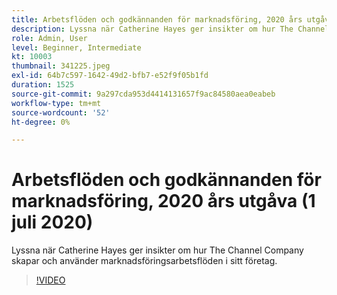 ```yaml
---
title: Arbetsflöden och godkännanden för marknadsföring, 2020 års utgåva (1 juli 2020)
description: Lyssna när Catherine Hayes ger insikter om hur The Channel Company skapar och använder marknadsföringsarbetsflöden i sitt företag.
role: Admin, User
level: Beginner, Intermediate
kt: 10003
thumbnail: 341225.jpeg
exl-id: 64b7c597-1642-49d2-bfb7-e52f9f05b1fd
duration: 1525
source-git-commit: 9a297cda953d4414131657f9ac84580aea0eabeb
workflow-type: tm+mt
source-wordcount: '52'
ht-degree: 0%

---
```


# Arbetsflöden och godkännanden för marknadsföring, 2020 års utgåva (1 juli 2020)

Lyssna när Catherine Hayes ger insikter om hur The Channel Company skapar och använder marknadsföringsarbetsflöden i sitt företag.

>[!VIDEO](https://video.tv.adobe.com/v/341225/?quality=12&learn=on)
